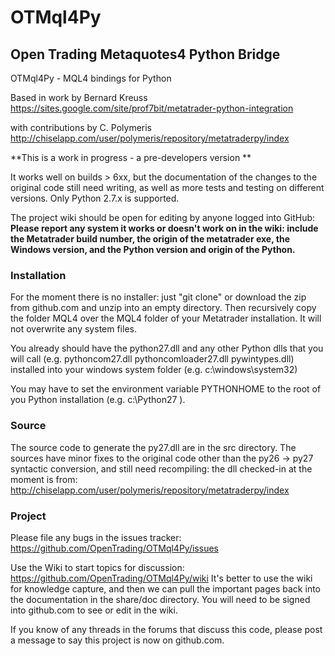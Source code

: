 # OTMql4Py
## Open Trading Metaquotes4 Python Bridge

OTMql4Py - MQL4 bindings for Python

Based in work by Bernard Kreuss
https://sites.google.com/site/prof7bit/metatrader-python-integration

with contributions by C. Polymeris 
http://chiselapp.com/user/polymeris/repository/metatraderpy/index

**This is a work in progress - a pre-developers version **

It works well on builds > 6xx, but the documentation of the changes to the
original code still need writing, as well as more tests and testing on
different versions. Only Python 2.7.x is supported.

The project wiki should be open for editing by anyone logged into GitHub:
**Please report any system it works or doesn't work on in the wiki:
include the Metatrader build number, the origin of the metatrader exe,
the Windows version, and the Python version and origin of the Python.**

### Installation

For the moment there is no installer: just "git clone" or download the
zip from github.com and unzip into an empty directory. Then recursively copy
the folder MQL4 over the MQL4 folder of your Metatrader installation. It will
not overwrite any system files.

You already should have the python27.dll and any other Python dlls
that you will call (e.g. pythoncom27.dll pythoncomloader27.dll pywintypes.dll)
installed into your windows system folder (e.g. c:\windows\system32)

You may have to set the environment variable PYTHONHOME to the root
of you Python installation (e.g. c:\Python27 ).

### Source

The source code to generate the py27.dll are in the src directory.
The sources have minor fixes to the original code other than the py26 -> py27
syntactic conversion, and still need recompiling: the dll checked-in at the
moment is from:
http://chiselapp.com/user/polymeris/repository/metatraderpy/index


### Project

Please file any bugs in the issues tracker:
https://github.com/OpenTrading/OTMql4Py/issues

Use the Wiki to start topics for discussion:
https://github.com/OpenTrading/OTMql4Py/wiki
It's better to use the wiki for knowledge capture, and then we can pull
the important pages back into the documentation in the share/doc directory.
You will need to be signed into github.com to see or edit in the wiki.

If you know of any threads in the forums that discuss this code,
please post a message to say this project is now on github.com.

